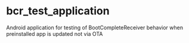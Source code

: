 # bcr_test_application
Android application for testing of BootCompleteReceiver behavior when preinstalled app is updated not via OTA
